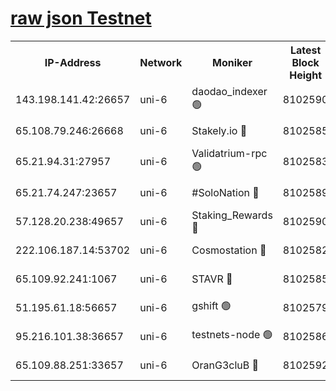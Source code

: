 [raw json Testnet](https://rpc-check.junot.stavr.tech/junot/rpc-junot-result.json)
=


<table><tr><th>IP-Address</th><th>Network</th><th>Moniker</th><th>Latest Block Height</th><th>Earliest Block Height</th><th>Catching Up</th><th>Tx Index</th><th>Voting Power</th><th>Scan Time</th></tr><tr><td>143.198.141.42:26657</td><td>uni-6</td><td>daodao_indexer 🟢</td><td>8102590</td><td>1</td><td>False</td><td>off</td><td>0</td><td>2024-02-18T13:07:15.035659081UTC</td></tr><tr><td>65.108.79.246:26668</td><td>uni-6</td><td>Stakely.io 🔴</td><td>8102585</td><td>1570872</td><td>False</td><td>on</td><td>11</td><td>2024-02-18T13:07:03.177482737UTC</td></tr><tr><td>65.21.94.31:27957</td><td>uni-6</td><td>Validatrium-rpc 🟢</td><td>8102583</td><td>2943363</td><td>False</td><td>on</td><td>0</td><td>2024-02-18T13:06:58.408015901UTC</td></tr><tr><td>65.21.74.247:23657</td><td>uni-6</td><td>#SoloNation 🔴</td><td>8102589</td><td>5208001</td><td>False</td><td>on</td><td>112</td><td>2024-02-18T13:07:14.123638005UTC</td></tr><tr><td>57.128.20.238:49657</td><td>uni-6</td><td>Staking_Rewards 🔴</td><td>8102590</td><td>6514618</td><td>False</td><td>on</td><td>1008</td><td>2024-02-18T13:07:15.393304887UTC</td></tr><tr><td>222.106.187.14:53702</td><td>uni-6</td><td>Cosmostation 🔴</td><td>8102582</td><td>7473037</td><td>False</td><td>on</td><td>109003</td><td>2024-02-18T13:06:55.934383677UTC</td></tr><tr><td>65.109.92.241:1067</td><td>uni-6</td><td>STAVR 🔴</td><td>8102585</td><td>7502372</td><td>False</td><td>on</td><td>6054</td><td>2024-02-18T13:07:02.865511547UTC</td></tr><tr><td>51.195.61.18:56657</td><td>uni-6</td><td>gshift 🟢</td><td>8102579</td><td>7691417</td><td>False</td><td>on</td><td>0</td><td>2024-02-18T13:06:44.769823093UTC</td></tr><tr><td>95.216.101.38:36657</td><td>uni-6</td><td>testnets-node 🟢</td><td>8102586</td><td>8055961</td><td>False</td><td>on</td><td>0</td><td>2024-02-18T13:07:05.617549144UTC</td></tr><tr><td>65.109.88.251:33657</td><td>uni-6</td><td>OranG3cluB 🔴</td><td>8102592</td><td>8055961</td><td>False</td><td>on</td><td>11</td><td>2024-02-18T13:07:19.842605428UTC</td></tr></table>